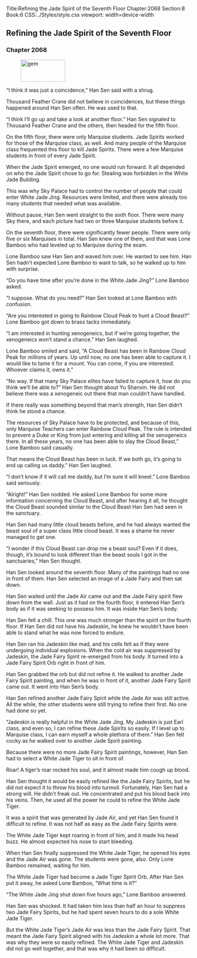 Title:Refining the Jade Spirit of the Seventh Floor 
Chapter:2068 
Section:8 
Book:6 
CSS:../Styles/style.css 
viewport: width=device-width
  
## Refining the Jade Spirit of the Seventh Floor
### Chapter 2068
  
<figure>
	<img src="../Images/gem.gif" alt="gem" id="gem" width="120" height="60" />
</figure>
  

  
“I think it was just a coincidence,” Han Sen said with a shrug.

Thousand Feather Crane did not believe in coincidences, but these things happened around Han Sen often. He was used to that.

“I think I’ll go up and take a look at another floor.” Han Sen signaled to Thousand Feather Crane and the others, then headed for the fifth floor.

On the fifth floor, there were only Marquise students. Jade Spirits worked for those of the Marquise class, as well. And many people of the Marquise class frequented this floor to kill Jade Spirits. There were a few Marquise students in front of every Jade Spirit.

When the Jade Spirit emerged, no one would run forward. It all depended on who the Jade Spirit chose to go for. Stealing was forbidden in the White Jade Building.

This was why Sky Palace had to control the number of people that could enter White Jade Jing. Resources were limited, and there were already too many students that needed what was available.

Without pause, Han Sen went straight to the sixth floor. There were many Sky there, and each picture had two or three Marquise students before it.

On the seventh floor, there were significantly fewer people. There were only five or six Marquises in total. Han Sen knew one of them, and that was Lone Bamboo who had leveled up to Marquise during the exam.

Lone Bamboo saw Han Sen and waved him over. He wanted to see him. Han Sen hadn’t expected Lone Bamboo to want to talk, so he walked up to him with surprise.

“Do you have time after you’re done in the White Jade Jing?” Lone Bamboo asked.

“I suppose. What do you need?” Han Sen looked at Lone Bamboo with confusion.

“Are you interested in going to Rainbow Cloud Peak to hunt a Cloud Beast?” Lone Bamboo got down to brass tacks immediately.

“I am interested in hunting xenogeneics, but if we’re going together, the xenogeneics won’t stand a chance.” Han Sen laughed.

Lone Bamboo smiled and said, “A Cloud Beast has been in Rainbow Cloud Peak for millions of years. Up until now, no one has been able to capture it. I would like to tame it for a mount. You can come, if you are interested. Whoever claims it, owns it.”

“No way. If that many Sky Palace elites have failed to capture it, how do you think we’ll be able to?” Han Sen thought about Yu Shanxin. He did not believe there was a xenogeneic out there that man couldn’t have handled.

If there really was something beyond that man’s strength, Han Sen didn’t think he stood a chance.

The resources of Sky Palace have to be protected, and because of this, only Marquise Teachers can enter Rainbow Cloud Peak. The rule is intended to prevent a Duke or King from just entering and killing all the xenogeneics there. In all these years, no one has been able to slay the Cloud Beast,” Lone Bamboo said casually.

That means the Cloud Beast has been in luck. If we both go, it’s going to end up calling us daddy.” Han Sen laughed.

“I don’t know if it will call me daddy, but I’m sure it will kneel.” Lone Bamboo said seriously.

“Alright!” Han Sen nodded. He asked Lone Bamboo for some more information concerning the Cloud Beast, and after hearing it all, he thought the Cloud Beast sounded similar to the Cloud Beast Han Sen had seen in the sanctuary.

Han Sen had many little cloud beasts before, and he had always wanted the beast soul of a super class little cloud beast. It was a shame he never managed to get one.

“I wonder if this Cloud Beast can drop me a beast soul? Even if it does, though, it’s bound to look different than the beast souls I got in the sanctuaries,” Han Sen thought.

Han Sen looked around the seventh floor. Many of the paintings had no one in front of them. Han Sen selected an image of a Jade Fairy and then sat down.

Han Sen waited until the Jade Air came out and the Jade Fairy spirit flew down from the wall. Just as it had on the fourth floor, it entered Han Sen’s body as if it was seeking to possess him. It was inside Han Sen’s body.

Han Sen felt a chill. This one was much stronger than the spirit on the fourth floor. If Han Sen did not have his Jadeskin, he knew he wouldn’t have been able to stand what he was now forced to endure.

Han Sen ran his Jadeskin like mad, and his cells felt as if they were undergoing individual explosions. When the cold air was suppressed by Jadeskin, the Jade Fairy Spirit re-emerged from his body. It turned into a Jade Fairy Spirit Orb right in front of him.

Han Sen grabbed the orb but did not refine it. He walked to another Jade Fairy Spirit painting, and when he was in front of it, another Jade Fairy Spirit came out. It went into Han Sen’s body.

Han Sen refined another Jade Fairy Spirit while the Jade Air was still active. All the while, the other students were still trying to refine their first. No one had done so yet.

“Jadeskin is really helpful in the White Jade Jing. My Jadeskin is just Earl class, and even so, I can refine these Jade Spirits so easily. If I level up to Marquise class, I can earn myself a whole plethora of them.” Han Sen felt cocky as he walked over to another Jade Spirit painting.

Because there were no more Jade Fairy Spirit paintings, however, Han Sen had to select a White Jade Tiger to sit in front of.

Roar! A tiger’s roar rocked his soul, and it almost made him cough up blood.

Han Sen thought it would be easily refined like the Jade Fairy Spirits, but he did not expect it to throw his blood into turmoil. Fortunately, Han Sen had a strong will. He didn’t freak out. He concentrated and put his blood back into his veins. Then, he used all the power he could to refine the White Jade Tiger.

It was a spirit that was generated by Jade Air, and yet Han Sen found it difficult to refine. It was not half as easy as the Jade Fairy Spirits were.

The White Jade Tiger kept roaring in front of him, and it made his head buzz. He almost expected his nose to start bleeding.

When Han Sen finally suppressed the White Jade Tiger, he opened his eyes and the Jade Air was gone. The students were gone, also. Only Lone Bamboo remained, waiting for him.

The White Jade Tiger had become a Jade Tiger Spirit Orb. After Han Sen put it away, he asked Lone Bamboo, “What time is it?”

“The White Jade Jing shut down five hours ago,” Lone Bamboo answered.

Han Sen was shocked. It had taken him less than half an hour to suppress two Jade Fairy Spirits, but he had spent seven hours to do a sole White Jade Tiger.

But the White Jade Tiger’s Jade Air was less than the Jade Fairy Spirit. That meant the Jade Fairy Spirit aligned with his Jadeskin a whole lot more. That was why they were so easily refined. The White Jade Tiger and Jadeskin did not go well together, and that was why it had been so difficult.